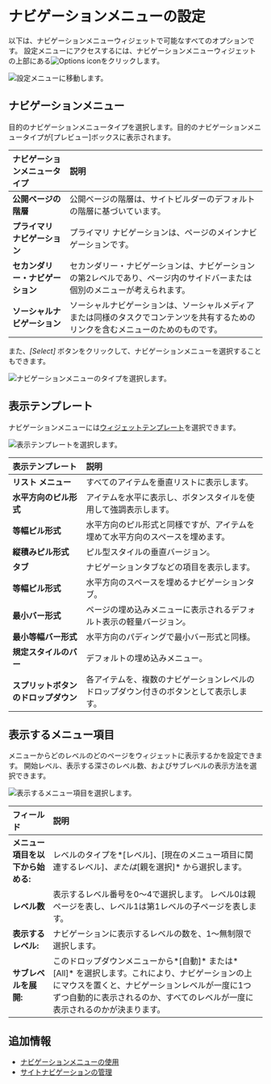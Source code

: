 # ナビゲーションメニューの設定

以下は、ナビゲーションメニューウィジェットで可能なすべてのオプションです。 設定メニューにアクセスするには、ナビゲーションメニューウィジェットの上部にある![Options icon](../../images/icon-widget-options.png)をクリックします。

![設定メニューに移動します。](./configuring-navigation-menus/images/01.png)

## ナビゲーションメニュー

目的のナビゲーションメニュータイプを選択します。目的のナビゲーションメニュータイプが[プレビュー]ボックスに表示されます。

| ナビゲーションメニュータイプ     | 説明                                                                |
| :--- | :--- |
| **公開ページの階層**       | 公開ページの階層は、サイトビルダーのデフォルトの階層に基づいています。                               |
| **プライマリ ナビゲーション**  | プライマリ ナビゲーションは、ページのメインナビゲーションです。                                  |
| **セカンダリー・ナビゲーション** | セカンダリー・ナビゲーションは、ナビゲーションの第2レベルであり、ページ内のサイドバーまたは個別のメニューが考えられます。     |
| **ソーシャルナビゲーション**   | ソーシャルナビゲーションは、ソーシャルメディアまたは同様のタスクでコンテンツを共有するためのリンクを含むメニューのためのものです。 |

また、*[Select]* ボタンをクリックして、ナビゲーションメニューを選択することもできます。

![ナビゲーションメニューのタイプを選択します。](./configuring-navigation-menus/images/02.png)

## 表示テンプレート

ナビゲーションメニューには[ウィジェットテンプレート](../displaying-content/customizing-widgets/styling-widgets-with-widget-templates.md)を選択できます。

![表示テンプレートを選択します。](./configuring-navigation-menus/images/03.png)

| 表示テンプレート             | 説明                                          |
| :--- | :--- |
| **リスト メニュー**         | すべてのアイテムを垂直リストに表示します。                       |
| **水平方向のピル形式**        | アイテムを水平に表示し、ボタンスタイルを使用して強調表示します。            |
| **等幅ピル形式**           | 水平方向のピル形式と同様ですが、アイテムを埋めて水平方向のスペースを埋めます。     |
| **縦積みピル形式**          | ピル型スタイルの垂直バージョン。                            |
| **タブ**               | ナビゲーションタブなどの項目を表示します。                       |
| **等幅ピル形式**           | 水平方向のスペースを埋めるナビゲーションタブ。                     |
| **最小バー形式**           | ページの埋め込みメニューに表示されるデフォルト表示の軽量バージョン。          |
| **最小等幅バー形式**         | 水平方向のパディングで最小バー形式と同様。                       |
| **規定スタイルのバー**        | デフォルトの埋め込みメニュー。                             |
| **スプリットボタンのドロップダウン** | 各アイテムを、複数のナビゲーションレベルのドロップダウン付きのボタンとして表示します。 |

## 表示するメニュー項目

メニューからどのレベルのどのページをウィジェットに表示するかを設定できます。 開始レベル、表示する深さのレベル数、およびサブレベルの表示方法を選択できます。

![表示するメニュー項目を選択します。](./configuring-navigation-menus/images/04.png)

| フィールド               | 説明                                                                                                                    |
| :--- | :--- |
| **メニュー項目を以下から始める:** | レベルのタイプを*[レベル]*、*[現在のメニュー項目に関連するレベル]*、または*[親を選択]* から選択します。                                                             |
| **レベル数**            | 表示するレベル番号を0～4で選択します。 レベル0は親ページを表し、レベル1は第1レベルの子ページを表します。                                                               |
| **表示するレベル:**        | ナビゲーションに表示するレベルの数を、1～無制限で選択します。                                                                                       |
| **サブレベルを展開:**       | このドロップダウンメニューから*[自動]* または*[All]* を選択します。これにより、ナビゲーションの上にマウスを置くと、ナビゲーションレベルが一度に1つずつ自動的に表示されるのか、すべてのレベルが一度に表示されるのかが決まります。 |

## 追加情報

  - [ナビゲーションメニューの使用](./using-navigation-menus.md)
  - [サイトナビゲーションの管理](./managing-site-navigation.md)
